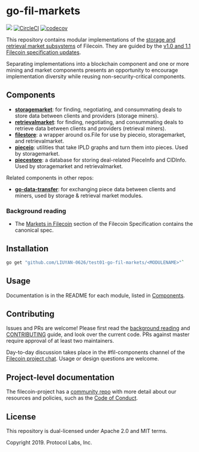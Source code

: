 # go-fil-markets
[![](https://img.shields.io/badge/made%20by-Protocol%20Labs-blue.svg?style=flat-square)](http://ipn.io)
[![CircleCI](https://circleci.com/gh/github.com/LIUYAN-0626/test01-go-fil-markets.svg?style=svg)](https://circleci.com/gh/github.com/LIUYAN-0626/test01-go-fil-markets)
[![codecov](https://codecov.io/gh/github.com/LIUYAN-0626/test01-go-fil-markets/branch/master/graph/badge.svg)](https://codecov.io/gh/github.com/LIUYAN-0626/test01-go-fil-markets)

This repository contains modular implementations of the [storage and retrieval market subsystems](https://filecoin-project.github.io/specs/#systems__filecoin_markets) of Filecoin. 
They are guided by the [v1.0 and 1.1 Filecoin specification updates](https://filecoin-project.github.io/specs/#intro__changelog). 

Separating implementations into a blockchain component and one or more mining and market components presents an opportunity to encourage implementation diversity while reusing non-security-critical components.

## Components

* **[storagemarket](./storagemarket)**: for finding, negotiating, and consummating deals to
 store data between clients and providers (storage miners).
* **[retrievalmarket](./retrievalmarket)**: for finding, negotiating, and consummating deals to
 retrieve data between clients and providers (retrieval miners).
* **[filestore](./filestore)**: a wrapper around os.File for use by pieceio, storagemarket, and retrievalmarket.
* **[pieceio](./pieceio)**: utilities that take IPLD graphs and turn them into pieces. Used by storagemarket.
* **[piecestore](./piecestore)**:  a database for storing deal-related PieceInfo and CIDInfo. 
Used by storagemarket and retrievalmarket.

Related components in other repos:
* **[go-data-transfer](https://github.com/filecoin-project/go-data-transfer)**: for exchanging piece data between clients and miners, used by storage & retrieval market modules.

### Background reading
* The [Markets in Filecoin](https://filecoin-project.github.io/specs/#systems__filecoin_markets) 
section of the Filecoin Specification contains the canonical spec.

## Installation
```bash
go get "github.com/LIUYAN-0626/test01-go-fil-markets/<MODULENAME>"`
```

## Usage
Documentation is in the README for each module, listed in [Components](#Components).

## Contributing
Issues and PRs are welcome! Please first read the [background reading](#background-reading) and [CONTRIBUTING](.go-fil-markets/CONTRIBUTING.md) guide, and look over the current code. PRs against master require approval of at least two maintainers. 

Day-to-day discussion takes place in the #fil-components channel of the [Filecoin project chat](https://github.com/filecoin-project/community#chat). Usage or design questions are welcome.

## Project-level documentation
The filecoin-project has a [community repo](https://github.com/filecoin-project/community) with more detail about our resources and policies, such as the [Code of Conduct](https://github.com/filecoin-project/community/blob/master/CODE_OF_CONDUCT.md).

## License
This repository is dual-licensed under Apache 2.0 and MIT terms.

Copyright 2019. Protocol Labs, Inc.
